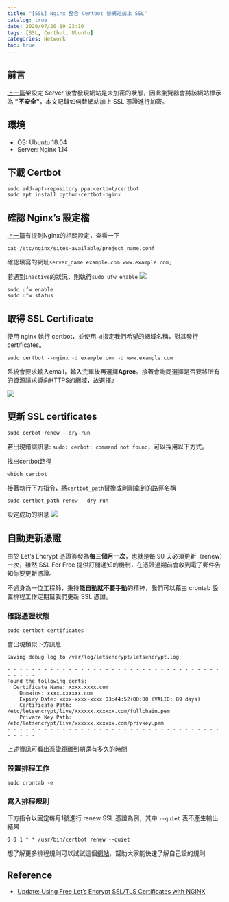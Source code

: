 ```yaml
---
title: "[SSL] Nginx 整合 Certbot 替網站加上 SSL"
catalog: true
date: 2020/07/20 19:23:10
tags: [SSL, Certbot, Ubuntu]
categories: Network
toc: true
---
```

<!--toc-->
## 前言
[上一篇](https://medium.com/tsungs-blog/django-%E5%9C%A8ubuntu%E4%B8%AD%E9%81%8B%E7%94%A8nginx-gunicorn-%E6%9E%B6%E8%A8%AD-django-api-server-6d41c165a2c7)架設完 Server 後會發現網站是未加密的狀態，因此瀏覽器會將該網站標示為 **"不安全"**，本文記錄如何替網站加上 SSL 憑證進行加密。
<!--more-->
## 環境
- OS: Ubuntu 18.04
- Server: Nginx 1.14

## 下載 Certbot
```bash=
sudo add-apt-repository ppa:certbot/certbot
sudo apt install python-certbot-nginx
```
## 確認 Nginx’s 設定檔
[上一篇](https://medium.com/tsungs-blog/django-%E5%9C%A8ubuntu%E4%B8%AD%E9%81%8B%E7%94%A8nginx-gunicorn-%E6%9E%B6%E8%A8%AD-django-api-server-6d41c165a2c7)有提到Nginx的相關設定，查看一下
```bash=
cat /etc/nginx/sites-available/project_name.conf
```
確認填寫的網址`server_name example.com www.example.com;`

若遇到`inactive`的狀況，則執行`sudo ufw enable`
![](https://i.imgur.com/4LNfUxH.png)
```bash=
sudo ufw enable
sudo ufw status
```
## 取得 SSL Certificate
使用 nginx 執行 certbot，並使用`-d`指定我們希望的網域名稱，對其發行 certificates。
```bash=
sudo certbot --nginx -d example.com -d www.example.com
```

系統會要求輸入email，輸入完畢後再選擇**Agree**。接著會詢問選擇是否要將所有的資源請求導向HTTPS的網域，故選擇`2`

![](https://i.imgur.com/xJY5nym.png)

## 更新 SSL certificates
```bash=
sudo cerbot renew --dry-run
```
若出現錯誤訊息: `sudo: cerbot: command not found`，可以採用以下方式。

找出certbot路徑
```bash=
which certbot
```
接著執行下方指令，將`certbot_path`替換成剛剛拿到的路徑名稱
```bash=
sudo certbot_path renew --dry-run
```
設定成功的訊息
![](https://i.imgur.com/KoKXC8M.png)

## 自動更新憑證
由於 Let’s Encrypt 憑證簽發為**每三個月一次**，也就是每 90 天必須更新（renew）一次，雖然 SSL For Free 提供訂閱通知的機制，在憑證過期前會收到電子郵件告知你要更新憑證。

不過身為一位工程師，秉持**能自動就不要手動**的精神，我們可以藉由 crontab 設置排程工作定期幫我們更新 SSL 憑證。
### 確認憑證狀態
```bash=
sudo certbot certificates
```
會出現類似下方訊息
```bash=
Saving debug log to /var/log/letsencrypt/letsencrypt.log

- - - - - - - - - - - - - - - - - - - - - - - - - - - - - - - - - - - - - - - -
Found the following certs:
  Certificate Name: xxxx.xxxx.com
    Domains: xxxx.xxxxxx.com
    Expiry Date: xxxx-xxxx-xxxx 03:44:52+00:00 (VALID: 89 days)
    Certificate Path: /etc/letsencrypt/live/xxxxxx.xxxxxx.com/fullchain.pem
    Private Key Path: /etc/letsencrypt/live/xxxxxx.xxxxxx.com/privkey.pem
- - - - - - - - - - - - - - - - - - - - - - - - - - - - - - - - - - - - - - - -
```
上述資訊可看出憑證距離到期還有多久的時間
### 設置排程工作
```bash=
sudo crontab -e
```
### 寫入排程規則
下方指令以固定每月1號進行 renew SSL 憑證為例，其中 `--quiet` 表不產生輸出結果
```bash=
0 0 1 * * /usr/bin/certbot renew --quiet
```
想了解更多排程規則可以試試這個[網站](https://crontab.guru/every-month)，幫助大家能快速了解自己設的規則

## Reference
- [Update: Using Free Let’s Encrypt SSL/TLS Certificates with NGINX](https://www.nginx.com/blog/using-free-ssltls-certificates-from-lets-encrypt-with-nginx/)
